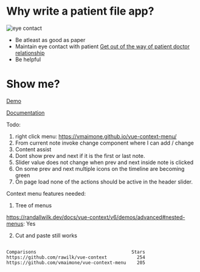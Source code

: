# Why write a patient file app?

![eye contact](./docs/images/maintain-eye-contact-with-patient.png)

- Be atleast as good as paper
- Maintain eye contact with patient
  [Get out of the way of patient doctor relationship](https://khn.org/news/death-by-a-thousand-clicks/)
- Be helpful

# Show me?

[Demo](http://116.203.134.163/pf/abcd)

[Documentation](https://savantcare.github.io)

Todo:

1. right click menu: https://vmaimone.github.io/vue-context-menu/
2. From current note invoke change component where I can add / change
3. Content assist
4. Dont show prev and next if it is the first or last note.
5. Slider value does not change when prev and next inside note is clicked
6. On some prev and next multiple icons on the timeline are becoming green
7. On page load none of the actions should be active in the header slider.

Context menu features needed:

1. Tree of menus

https://randallwilk.dev/docs/vue-context/v6/demos/advanced#nested-menus: Yes

2. Cut and paste still works

```

Comparisons                                   Stars
https://github.com/rawilk/vue-context           254
https://github.com/vmaimone/vue-context-menu    205

```
